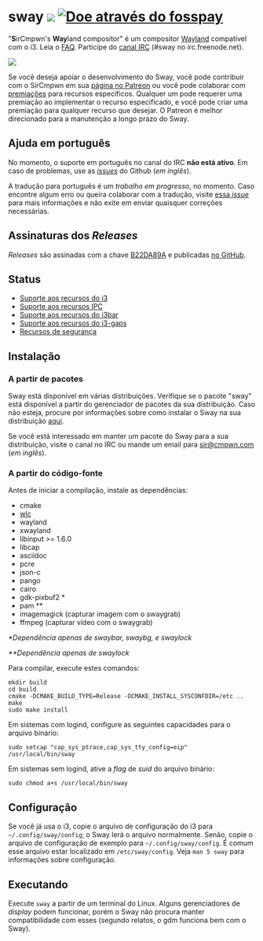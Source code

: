 # sway [![](https://api.travis-ci.org/swaywm/sway.svg)](https://travis-ci.org/swaywm/sway) [![Doe através do fosspay](https://drewdevault.com/donate/static/donate-with-fosspay.png)](https://drewdevault.com/donate?project=4)

"**S**irCmpwn's **Way**land compositor" é um compositor [Wayland](http://wayland.freedesktop.org/)
compatível com o i3. Leia o [FAQ](https://github.com/swaywm/sway/wiki). Participe do
[canal IRC](http://webchat.freenode.net/?channels=sway&uio=d4) (#sway no
irc.freenode.net).

[![](https://sr.ht/ICd5.png)](https://sr.ht/ICd5.png)

Se você deseja apoiar o desenvolvimento do Sway, você pode contribuir com o
SirCmpwn em sua [página no Patreon](https://patreon.com/sircmpwn) ou você
pode colaborar com [premiações](https://github.com/swaywm/sway/issues/986)
para recursos específicos. Qualquer um pode requerer uma premiação ao implementar
o recurso especificado, e você pode criar uma premiação para qualquer recurso que desejar.
O Patreon é melhor direcionado para a manutenção a longo prazo do Sway.

## Ajuda em português

No momento, o suporte em português no canal do IRC **não está ativo**. Em caso de problemas,
use as [*issues*](https://github.com/swaywm/sway/issues/) do Github (*em inglês*).

A tradução para português é um *trabalho em progresso*, no momento. Caso encontre algum erro
ou queira colaborar com a tradução, visite
[essa *issue*](https://github.com/swaywm/sway/issues/1318) para mais informações e não
exite em enviar quaisquer correções necessárias.

## Assinaturas dos *Releases*

*Releases* são assinadas com a chave
[B22DA89A](http://pgp.mit.edu/pks/lookup?op=vindex&search=0x52CB6609B22DA89A)
e publicadas [no GitHub](https://github.com/swaywm/sway/releases).

## Status

- [Suporte aos recursos do i3](https://github.com/swaywm/sway/issues/2)
- [Suporte aos recursos IPC](https://github.com/swaywm/sway/issues/98)
- [Suporte aos recursos do i3bar](https://github.com/swaywm/sway/issues/343)
- [Suporte aos recursos do i3-gaps](https://github.com/swaywm/sway/issues/307)
- [Recursos de segurança](https://github.com/swaywm/sway/issues/984)

## Instalação

### A partir de pacotes

Sway está disponível em várias distribuições. Verifique se o pacote "sway" está
disponível a partir do gerenciador de pacotes da sua distribuição. Caso não esteja,
procure por informações sobre como instalar o Sway na sua distribuição
[aqui](https://github.com/swaywm/sway/wiki/Unsupported-packages).

Se você está interessado em manter um pacote do Sway para a sua distribuição,
visite o canal no IRC ou mande um email para sir@cmpwn.com (*em inglês*).

### A partir do código-fonte

Antes de iniciar a compilação, instale as dependências:

* cmake
* [wlc](https://github.com/Cloudef/wlc)
* wayland
* xwayland
* libinput >= 1.6.0
* libcap
* asciidoc
* pcre
* json-c
* pango
* cairo
* gdk-pixbuf2 *
* pam **
* imagemagick (capturar imagem com o swaygrab)
* ffmpeg (capturar vídeo com o swaygrab)

_\*Dependência apenas de swaybar, swaybg, e swaylock_

_\*\*Dependência apenas de swaylock_

Para compilar, execute estes comandos:

    mkdir build
    cd build
    cmake -DCMAKE_BUILD_TYPE=Release -DCMAKE_INSTALL_SYSCONFDIR=/etc ..
    make
    sudo make install

Em sistemas com logind, configure as seguintes capacidades para o arquivo binário:

    sudo setcap "cap_sys_ptrace,cap_sys_tty_config=eip" /usr/local/bin/sway

Em sistemas sem logind, ative a *flag* de *suid* do arquivo binário:

    sudo chmod a+s /usr/local/bin/sway

## Configuração

Se você já usa o i3, copie o arquivo de configuração do i3 para `~/.config/sway/config`;
o Sway lerá o arquivo normalmente. Senão, copie o arquivo de configuração de exemplo
para `~/.config/sway/config`. É comum esse arquivo estar localizado em
`/etc/sway/config`. Veja `man 5 sway` para informações sobre configuração.

## Executando

Execute `sway` a partir de um terminal do Linux. Alguns gerenciadores de *display*
podem funcionar, porém o Sway não procura manter compatibilidade com esses (segundo
relatos, o gdm funciona bem com o Sway).

